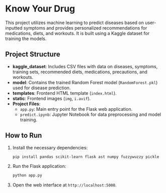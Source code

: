 
# Know Your Drug

This project utilizes machine learning to predict diseases based on user-inputted symptoms and provides personalized recommendations for medications, diets, and workouts. It is built using a Kaggle dataset for training the models.

## Project Structure

- **kaggle_dataset**: Includes CSV files with data on diseases, symptoms, training sets, recommended diets, medications, precautions, and workouts.
- **model**: Contains the trained Random Forest model (`RandomForest.pkl`) used for disease prediction.
- **templates**: Frontend HTML template (`index.html`).
- **static**: Frontend images (`img`, `i.avif`).
- **Project Files**:
  - `app.py`: Main entry point for the Flask web application.
  - `predict.ipynb`: Jupyter Notebook for data preprocessing and model training.


## How to Run
1. Install the necessary dependencies:
   ```bash
   pip install pandas scikit-learn flask ast numpy fuzzywuzzy pickle
   ```
2. Run the Flask application:
   ```bash
   python app.py
   ```
3. Open the web interface at `http://localhost:5000`.

